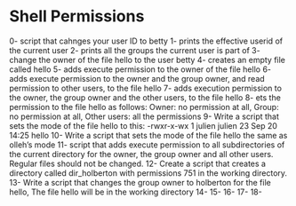# Shell Permissions
0- script that cahnges your user ID to betty
1- prints the effective userid of the current user
2- prints all the groups the current user is part of
3- change the owner of the file hello to the user betty
4- creates an empty file called hello
5- adds execute permission to the owner of the file hello 
6- adds execute permission to the owner and the group owner, and read permission to other users, to the file hello
7- adds execution permission to the owner, the group owner and the other users, to the file hello
8- ets the permission to the file hello as follows: Owner: no permission at all, Group: no permission at all, Other users: all the permissions
9- Write a script that sets the mode of the file hello to this: -rwxr-x-wx 1 julien julien 23 Sep 20 14:25 hello
10- Write a script that sets the mode of the file hello the same as olleh’s mode
11- script that adds execute permission to all subdirectories of the current directory for the owner, the group owner and all other users. Regular files should not be changed.
12- Create a script that creates a directory called dir_holberton with permissions 751 in the working directory.
13- Write a script that changes the group owner to holberton for the file hello, The file hello will be in the working directory
14-
15-
16-
17-
18-
